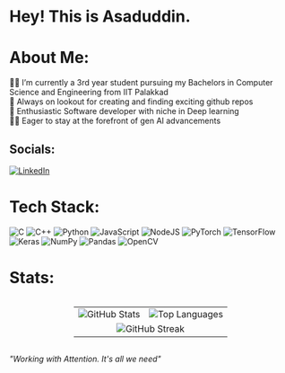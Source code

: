 # Hey! This is Asaduddin.

# About Me:
👨‍🎓 I’m currently a 3rd year student pursuing my Bachelors in Computer Science and Engineering from IIT Palakkad<br>🔭 Always on lookout for creating and finding exciting github repos<br>👯 Enthusiastic Software developer with niche in Deep learning<br> 🤹‍♂️ Eager to stay at the forefront of gen AI advancements

## Socials:
[![LinkedIn](https://img.shields.io/badge/LinkedIn-%230077B5.svg?logo=linkedin&logoColor=white)](https://linkedin.com/in/909ahmed) 

# Tech Stack:
![C](https://img.shields.io/badge/c-%2300599C.svg?style=plastic&logo=c&logoColor=white) ![C++](https://img.shields.io/badge/c++-%2300599C.svg?style=plastic&logo=c%2B%2B&logoColor=white) ![Python](https://img.shields.io/badge/python-3670A0?style=plastic&logo=python&logoColor=ffdd54) ![JavaScript](https://img.shields.io/badge/javascript-%23323330.svg?style=plastic&logo=javascript&logoColor=%23F7DF1E) ![NodeJS](https://img.shields.io/badge/node.js-6DA55F?style=plastic&logo=node.js&logoColor=white) ![PyTorch](https://img.shields.io/badge/PyTorch-%23EE4C2C.svg?style=plastic&logo=PyTorch&logoColor=white) ![TensorFlow](https://img.shields.io/badge/TensorFlow-%23FF6F00.svg?style=plastic&logo=TensorFlow&logoColor=white) ![Keras](https://img.shields.io/badge/Keras-%23D00000.svg?style=plastic&logo=Keras&logoColor=white) ![NumPy](https://img.shields.io/badge/numpy-%23013243.svg?style=plastic&logo=numpy&logoColor=white) ![Pandas](https://img.shields.io/badge/pandas-%23150458.svg?style=plastic&logo=pandas&logoColor=white) ![OpenCV](https://img.shields.io/badge/opencv-%23white.svg?style=plastic&logo=opencv&logoColor=white) 

# Stats:
<div style="display: flex; justify-content: center;">
  <table style="border-collapse: collapse; width: auto;">
    <tr>
      <td align="left" style="border: none;">
        <img src="https://github-readme-stats.vercel.app/api?username=909Ahmed&theme=prussian&hide_border=false&include_all_commits=true&count_private=true" alt="GitHub Stats" />
      </td>
      <td align="right" style="border: none;">
        <img src="https://github-readme-stats.vercel.app/api/top-langs/?username=909Ahmed&theme=prussian&hide_border=false&include_all_commits=true&count_private=true&layout=compact" alt="Top Languages" />
      </td>
    </tr>
    <tr>
      <td colspan="2" align="center" style="border: none;">
        <img src="https://github-readme-streak-stats.herokuapp.com/?user=909Ahmed&theme=prussian&hide_border=false" alt="GitHub Streak" />
      </td>
    </tr>
  </table>
</div>



_"Working with Attention. It's all we need"_

